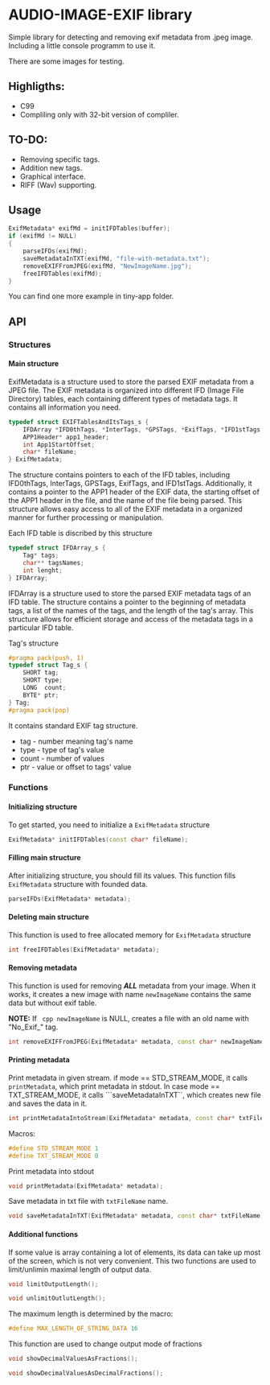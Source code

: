 # AUDIO-IMAGE-EXIF library

Simple library for detecting and removing exif metadata from .jpeg image.
Including a little console programm to use it.

There are some images for testing.

## Highligths:
* C99
* Compliling only with 32-bit version of compliler.

## TO-DO:
* Removing specific tags.
* Addition new tags.
* Graphical interface.
* RIFF (Wav) supporting.

## Usage
``` cpp
ExifMetadata* exifMd = initIFDTables(buffer);
if (exifMd != NULL)
{
	parseIFDs(exifMd);
	saveMetadataInTXT(exifMd, "file-with-metadata.txt");
	removeEXIFFromJPEG(exifMd, "NewImageName.jpg");
	freeIFDTables(exifMd);
}
```

You can find one more example in tiny-app folder.

## API

### Structures

#### Main structure

ExifMetadata is a structure used to store the parsed EXIF metadata from a JPEG file. The EXIF metadata is organized into different IFD (Image File Directory) tables, each containing different types of metadata tags. It contains all information you need.

```cpp
typedef struct EXIFTablesAndItsTags_s {
	IFDArray *IFD0thTags, *InterTags, *GPSTags, *ExifTags, *IFD1stTags;
	APP1Header* app1_header;
	int App1StartOffset;
	char* fileName;
} ExifMetadata;
```
The structure contains pointers to each of the IFD tables, including IFD0thTags, InterTags, GPSTags, ExifTags, and IFD1stTags. Additionally, it contains a pointer to the APP1 header of the EXIF data, the starting offset of the APP1 header in the file, and the name of the file being parsed. This structure allows easy access to all of the EXIF metadata in a organized manner for further processing or manipulation.


Each IFD table is discribed by this structure

``` cpp
typedef struct IFDArray_s {
	Tag* tags;
	char** tagsNames;
	int lenght;
} IFDArray;
```
IFDArray is a structure used to store the parsed EXIF metadata tags of an IFD table. The structure contains a pointer to the beginning of metadata tags, a list of the names of the tags, and the length of the tag's array. This structure allows for efficient storage and access of the metadata tags in a particular IFD table.

Tag's structure
``` cpp
#pragma pack(push, 1)
typedef struct Tag_s {
	SHORT tag;
	SHORT type;
	LONG  count;
	BYTE* ptr;
} Tag;
#pragma pack(pop)
```
It contains standard EXIF tag structure.
* tag - number meaning tag's name
* type - type of tag's value
* count - number of values
* ptr - value or offset to tags' value

### Functions

#### Initializing structure
To get started, you need to initialize a ```ExifMetadata``` structure
``` cpp
ExifMetadata* initIFDTables(const char* fileName);
```

#### Filling main structure
After initializing structure, you should fill its values.
This function fills ```ExifMetadata``` structure with founded data.
``` cpp
parseIFDs(ExifMetadata* metadata);
```

#### Deleting main structure
This function is used to free allocated memory for ```ExifMetadata``` structure
``` cpp
int freeIFDTables(ExifMetadata* metadata);
```

#### Removing metadata
This function is used for removing ***ALL*** metadata from your image. 
When it works, it creates a new image with name ```newImageName``` contains the same data but without exif table.

**NOTE:** If ``` cpp newImageName``` is NULL, creates a file with an old name with "No_Exif_" tag.
``` cpp
int removeEXIFFromJPEG(ExifMetadata* metadata, const char* newImageName);
```

#### Printing metadata
Print metadata in given stream.
if mode == STD_STREAM_MODE, it calls ```printMetadata```, which print metadata in stdout.
In case mode == TXT_STREAM_MODE, it calls ```saveMetadataInTXT``, which creates new file and saves the data in it.
``` cpp
int printMetadataIntoStream(ExifMetadata* metadata, const char* txtFileName, int mode);
```
Macros:
```cpp
#define STD_STREAM_MODE 1
#define TXT_STREAM_MODE 0
```

Print metadata into stdout
``` cpp
void printMetadata(ExifMetadata* metadata);
```

Save metadata in txt file with ```txtFileName``` name.
``` cpp
void saveMetadataInTXT(ExifMetadata* metadata, const char* txtFileName);
```

#### Additional functions
If some value is array containing a lot of elements, its data can take up most of the screen, which is not very convenient.
This two functions are used to limit/unlimin maximal length of output data.
``` cpp
void limitOutputLength();

void unlimitOutlutLength();
```
The maximum length is determined by the macro:
``` cpp 
#define MAX_LENGTH_OF_STRING_DATA 16
```

This function are used to change output mode of fractions
```cpp
void showDecimalValuesAsFractions();

void showDecimalValuesAsDecimalFractions();
```

